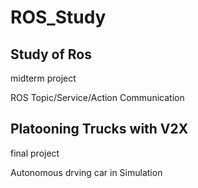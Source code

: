 # ROS_Study
 Study of Ros 
----------------------------------
midterm project

ROS Topic/Service/Action Communication

Platooning Trucks with V2X 
----------------------------------
final project

Autonomous drving car in Simulation
